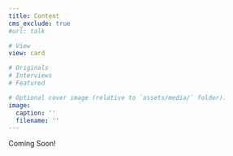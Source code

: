 ```yaml
---
title: Content
cms_exclude: true
#url: talk

# View
view: card

# Originals
# Interviews
# Featured

# Optional cover image (relative to `assets/media/` folder).
image:
  caption: ''
  filename: ''
---
```

Coming Soon!
